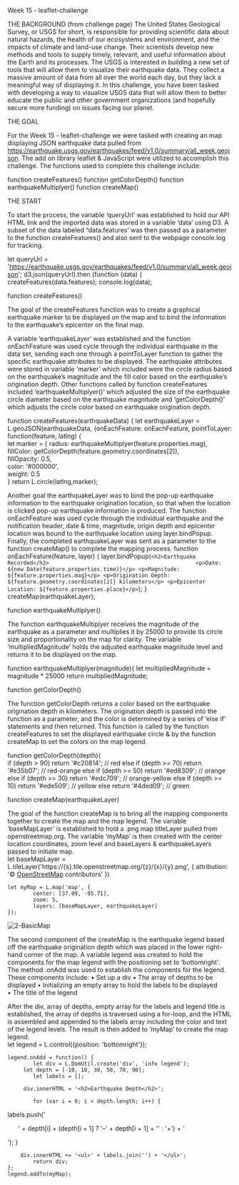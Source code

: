 Week 15 - leaflet-challenge


THE BACKGROUND (from challenge page)
The United States Geological Survey, or USGS for short, is responsible for providing scientific data about natural hazards, the health of our ecosystems and environment, and the impacts of climate and land-use change. Their scientists develop new methods and tools to supply timely, relevant, and useful information about the Earth and its processes.
The USGS is interested in building a new set of tools that will allow them to visualize their earthquake data. They collect a massive amount of data from all over the world each day, but they lack a meaningful way of displaying it. In this challenge, you have been tasked with developing a way to visualize USGS data that will allow them to better educate the public and other government organizations (and hopefully secure more funding) on issues facing our planet.


THE GOAL

For the Week 15 - leaflet-challenge we were tasked with creating an map displaying JSON earthquake data pulled from https://earthquake.usgs.gov/earthquakes/feed/v1.0/summary/all_week.geojson.  The add on library leaflet & JavaScript were utilized to accomplish this challenge.   The functions used to complete this challenge include:

  function createFeatures()
  function getColorDepth()
  function earthquakeMultiplyer()
  function createMap()


THE START

To start the process, the variable ‘queryUrl’ was established to hold our API HTML link and the imported data was stored in a variable ‘data’ using D3.  A subset of the data labeled “data.features’ was then passed as a parameter to the function createFeatures() and also sent to the webpage console.log for tracking. 

let queryUrl = 'https://earthquake.usgs.gov/earthquakes/feed/v1.0/summary/all_week.geojson';
d3.json(queryUrl).then
  		(function (data) {
    			createFeatures(data.features);
    		console.log(data);


function createFeatures()

The goal of the createFeatures function was to create a graphical earthquake marker to be displayed on the map and to bind the information to the earthquake’s epicenter on the final map.   

A variable ‘earthquakeLayer’ was established and the function onEachFeature was used cycle through the individual earthquake in the data set, sending each one through a pointToLayer function to gather the specific earthquake attributes to be displayed.  The earthquake attributes were stored in variable ‘marker’ which included were the circle radius based on the earthquake’s magnitude and the fill color based on the earthquake’s origination depth.  Other functions called by function createFeatures included ‘earthquakeMultiplyer()’ which adjusted the size of the earthquake circle diameter based on the earthquake magnitude and ‘getColorDepth()’ which adjusts the circle color based on earthquake origination depth.
  
function createFeatures(earthquakeData) {
let earthquakeLayer = L.geoJSON(earthquakeData, {onEachFeature: onEachFeature,    pointToLayer: function(feature, latlng) {   
     		let marker = {
        			radius: earthquakeMultiplyer(feature.properties.mag),
        			fillColor: getColorDepth(feature.geometry.coordinates[2]),    
        			fillOpacity: 0.5,                                             
        			color: '#000000',                                             
        			weight: 0.5                                                   
     		}
     	return L.circle(latlng,marker);   

Another goal the earthquakeLayer was to bind the pop-up earthquake information to the earthquake origination location, so that when the location is clicked pop-up earthquake information is produced.  The function onEachFeature was used cycle through the individual earthquake and the notification header, date & time, magnitude, origin depth and epicenter location was bound to the earthquake location using layer.bindPopup.  Finally, the completed earthquakeLayer was sent as a parameter to the function createMap() to complete the mapping process. 
function onEachFeature(feature, layer) {
layer.bindPopup(`<h2>Earthquake Recorded</h2>                                             
            		<p>Date: ${new Date(feature.properties.time)}</p>
                     	<p>Magnitude: ${feature.properties.mag}</p>
                     	<p>Origination Depth: ${feature.geometry.coordinates[2]} kilometers</p>
                     	<p>Epicenter Location: ${feature.properties.place}</p>`);
}
createMap(earthquakeLayer);


function earthquakeMultiplyer()

The function earthquakeMultiplyer receives the magnitude of the earthquake as a parameter and multiplies it by 25000 to provide its circle size and proportionality on the map for clarity. The variable ‘multipliedMagnitude’ holds the adjusted earthquake magnitude level and returns it to be displayed on the map.  

function earthquakeMultiplyer(magnitude){
  		let multipliedMagnitude = magnitude * 25000
  		return multipliedMagnitude;      


function getColorDepth()

The function getColorDepth returns a color based on the earthquake origination depth in kilometers.  The origination depth is passed into the function as a parameter, and the color is determined by a series of ‘else if’ statements and then returned.  This function is called by the function createFeatures to set the displayed earthquake circle & by the function createMap to set the colors on the map legend.

function getColorDepth(depth){                
  if (depth > 90) return '#c20814';           // red
  else if (depth >= 70) return '#e35b07';     // red-orange
  else if (depth >= 50) return '#ed8309';     // orange
  else if (depth >= 30) return '#edc709';     // orange-yellow
  else if (depth >= 10) return '#ede509';     // yellow
  else return '#4ded09';                      // green

function createMap(earthquakeLayer)

The goal of the function createMap is to bring all the mapping components together to create the map and the map legend.  The variable ‘baseMapLayer’ is established to hold a .png map titleLayer pulled from openstreetmap.org.  The variable ‘myMap’ is then created with the center location coordinates, zoom level and baseLayers & earthquakeLayers passed to initiate map.   
let baseMapLayer = L.tileLayer('https://{s}.tile.openstreetmap.org/{z}/{x}/{y}.png', {
attribution: '&copy; <a href="https://www.openstreetmap.org/copyright">OpenStreetMap</a> contributors'
  	})

 	let myMap = L.map('map', {
    		center: [37.09, -95.71],   
    		zoom: 5,
    		layers: [baseMapLayer, earthquakeLayer] 
  	});

![2-BasicMap](https://github.com/MichaelELeonard/leaflet-challenge/assets/152725440/639939a4-c45e-4565-b390-acf31f5cb5a7)

The second component of the createMap is the earthquake legend based off the earthquake origination depth which was placed in the lower right-hand corner of the map.  A variable legend was created to hold the components for the map legend with the positioning set to ‘bottomright’.  The method .onAdd was used to establish the components for the legend.  These components include:
•	Set up a div 
•	The array of depths to be displayed
•	Initializing an empty array to hold the labels to be displayed  
•	The title of the legend

After the div, array of depths, empty array for the labels and legend title is established, the array of depths is traversed using a for-loop, and the HTML is assembled and appended to the labels array including the color and text of the legend levels.  The result is then added to ‘myMap’ to create the map legend.  
let legend = L.control({position: 'bottomright'});

  	legend.onAdd = function() {
    		let div = L.DomUtil.create('div', 'info legend');
   		 let depth = [-10, 10, 30, 50, 70, 90];
    		let labels = [];
  
   		 div.innerHTML = '<h2>Earthquake Depth</h2>';

    		for (var i = 0; i < depth.length; i++) {
labels.push('<ul style="background-color:' + getColorDepth(depth[i] +1) + '"> <span>' + depth[i] + (depth[i + 1] ? '&ndash;' + depth[i + 1] + '' : '+') + '</span></ul>');
    		}

   	 	div.innerHTML += '<ul>' + labels.join('') + '</ul>';
    		return div;
  	};
  	legend.addTo(myMap);
        
 
